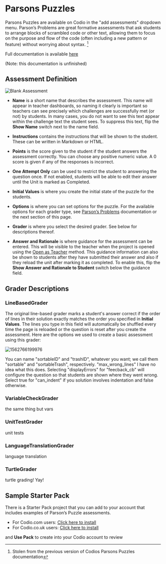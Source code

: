 # Parsons Puzzles

Parsons Puzzles are available on Codio in the "add assessments" dropdown menu. Parson’s Problems are great formative assessments that ask students to arrange blocks of scrambled code or other text, allowing them to focus on the purpose and flow of the code (often including a new pattern or feature) without worrying about syntax. [^1]

Full documentation is available [here](https://js-parsons.github.io/documentation/)

(Note: this documentation is unfinished)

## Assessment Definition

![Blank Assessment](https://codio.com/img/docs/guides/assessment_parsons-0fc593e1.png)

- **Name** is a short name that describes the assessment. This name will appear in teacher dashboards, so naming it clearly is important so teachers can see precisely which challenges are successfully met (or not) by students. In many cases, you do not want to see this text appear within the challenge text the student sees. To suppress this text, flip the **Show Name** switch next to the name field.

- **Instructions** contains the instructions that will be shown to the student. These can be written in Markdown or HTML.

- **Points** is the score given to the student if the student answers the assessment correctly. You can choose any positive numeric value. A 0 score is given if any of the responses is incorrect.

- **One Attempt Only** can be used to restrict the student to answering the question once. If not enabled, students will be able to edit their answer until the Unit is marked as Completed.

- **Initial Values** is where you create the initial state of the puzzle for the students.

- **Options** is where you can set options for the puzzle. For the available options for each grader type, see [Parson’s Problems](http://js-parsons.github.io/documentation/) documentation or the next section of this page.

- **Grader** is where you select the desired grader. See below for descriptions thereof.

- **Answer and Rationale** is where guidance for the assessment can be entered. This will be visible to the teacher when the project is opened using the [Open as Teacher](https://codio.com/docs/classes/unitmanagement/settings-info/teachersolutions) method. This guidance information can also be shown to students after they have submitted their answer and also if they reload the unit after marking it as completed. To enable this, flip the **Show Answer and Rationale to Student** switch below the guidance field.

  

## Grader Descriptions

### LineBasedGrader

The original line-based grader marks a student's answer correct if the order of lines in their solution exactly matches the order you specified in **Initial Values**. The lines you type in this field will automatically be shuffled every time the page is reloaded or the question is reset after you create the assessment. Here are the options we used to create a basic assessment using this grader:

![1562766199976](C:\Users\csb53\AppData\Roaming\Typora\typora-user-images\1562766199976.png)

You can name "sortableID" and "trashID", whatever you want; we call them "sortable" and "sortableTrash", respectively. "max_wrong_lines" I have no idea what this does. Selecting "displayErrors" for "feecback_cb" will configure the question so that students are shown where they went wrong. Select true for "can_indent" if you solution involves indentation and false otherwise.

### VariableCheckGrader

the same thing but vars

### UnitTestGrader

unit tests

### LanguageTranslationGrader

language translation

### TurtleGrader

turtle grading! Yay!



## Sample Starter Pack

There is a Starter Pack project that you can add to your account that includes examples of Parson’s Puzzle assessments.

- For Codio.com users: [Click here to install](https://codio.com/home/starter-packs/cc68d38b-b0ea-4825-9814-46a3594c2b11/)
- For Codio.co.uk users: [Click here to install](https://codio.co.uk/home/starter-packs/7c69bc1a-7f20-4cd1-a726-63a1c056790f)

and **Use Pack** to create into your Codio account to review

[^1]:Stolen from the previous version of Codios Parsons Puzzles documentation
